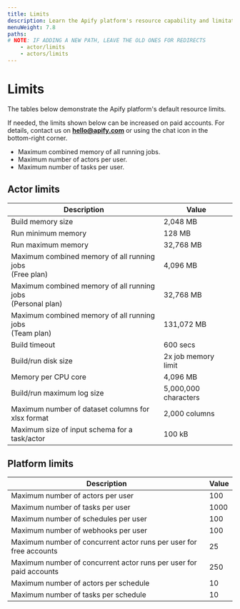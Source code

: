 ```yaml
---
title: Limits
description: Learn the Apify platform's resource capability and limitations such as max memory, disk size and number of actors/tasks per user or schedule.
menuWeight: 7.8
paths:
# NOTE: IF ADDING A NEW PATH, LEAVE THE OLD ONES FOR REDIRECTS
    - actor/limits
    - actors/limits
---
```


# [](#limits) Limits

The tables below demonstrate the Apify platform's default resource limits.

If needed, the limits shown below can be increased on paid accounts. For details, contact us on **hello@apify.com** or using the chat icon in the bottom-right corner.

* Maximum combined memory of all running jobs.
* Maximum number of actors per user.
* Maximum number of tasks per user.

## [](#actor-limits) Actor limits

| Description                                                      | Value                                                                  |
|------------------------------------------------------------------|------------------------------------------------------------------------|
| Build memory size                                                | 2,048 MB<!-- ACTOR_LIMITS.BUILD_DEFAULT_MEMORY_MBYTES -->              |
| Run minimum memory                                               | 128 MB<!-- ACTOR_LIMITS.MIN_RUN_MEMORY_MBYTES -->                      |
| Run maximum memory                                               | 32,768 MB<!-- ACTOR_LIMITS.MAX_RUN_MEMORY_MBYTES -->                   |
| Maximum combined memory of all running jobs <br/>(Free plan)     | 4,096 MB<!-- ACTOR_LIMITS.FREE_PLAN_MAX_MEMORY_MBYTES -->              |
| Maximum combined memory of all running jobs <br/>(Personal plan) | 32,768 MB<!-- ACTOR_LIMITS.PERSONAL_PLAN_MAX_MEMORY_MBYTES -->         |
| Maximum combined memory of all running jobs <br/>(Team plan)     | 131,072 MB<!-- ACTOR_LIMITS.TEAM_PLAN_MAX_MEMORY_MBYTES -->            |
| Build timeout                                                    | 600 secs<!-- ACTOR_LIMITS.BUILD_TIMEOUT_SECS -->                       |
| Build/run disk size                                              | 2x job memory limit<!-- ACTOR_LIMITS.RUN_DISK_TO_MEMORY_SIZE_COEFF --> |
| Memory per CPU core                                              | 4,096 MB<!-- ACTOR_LIMITS.RUN_MEMORY_MBYTES_PER_CPU_CORE -->           |
| Build/run maximum log size                                       | 5,000,000 characters<!-- ACTOR_LIMITS.LOG_MAX_CHARS -->                |
| Maximum number of dataset columns for xlsx format                | 2,000 columns                                                          |
| Maximum size of input schema for a task/actor                    | 100 kB<!-- ACTOR_LIMITS.INPUT_SCHEMA_MAX_BYTES -->                     |

## [](#platform-limits) Platform limits

| Description                                                        | Value                                                                               |
|--------------------------------------------------------------------|-------------------------------------------------------------------------------------|
| Maximum number of actors per user                                  | 100<!-- DEFAULT_PLATFORM_LIMITS.MAX_ACTORS_PER_USER -->                             |
| Maximum number of tasks per user                                   | 1000<!-- DEFAULT_PLATFORM_LIMITS.MAX_TASKS_PER_USER -->                             |
| Maximum number of schedules per user                               | 100<!-- DEFAULT_PLATFORM_LIMITS.MAX_SCHEDULES_PER_USER -->                          |
| Maximum number of webhooks per user                                | 100<!-- DEFAULT_PLATFORM_LIMITS.MAX_TASKS_PER_USER -->                              |
| Maximum number of concurrent actor runs per user for free accounts | 25<!-- DEFAULT_PLATFORM_LIMITS.FREE_ACCOUNT_MAX_CONCURRENT_ACTOR_RUNS_PER_USER -->  |
| Maximum number of concurrent actor runs per user for paid accounts | 250<!-- DEFAULT_PLATFORM_LIMITS.PAID_ACCOUNT_MAX_CONCURRENT_ACTOR_RUNS_PER_USER --> |
| Maximum number of actors per schedule                              | 10<!-- DEFAULT_PLATFORM_LIMITS.MAX_ACTORS_PER_SCHEDULER -->                         |
| Maximum number of tasks per schedule                               | 10<!-- DEFAULT_PLATFORM_LIMITS.MAX_TASKS_PER_SCHEDULER -->                          |
